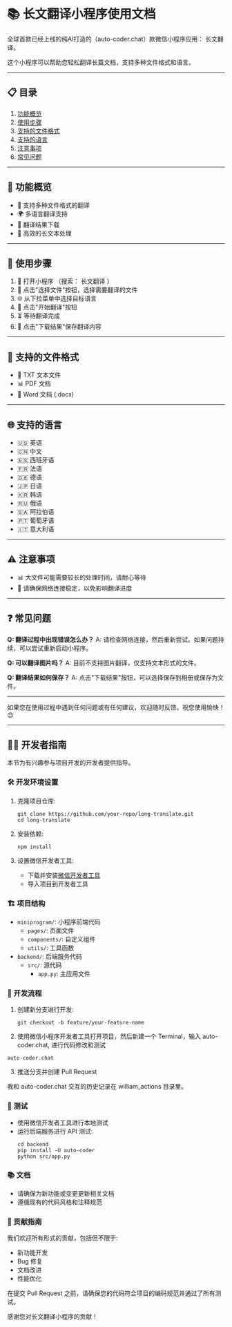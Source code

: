 
# 📚 长文翻译小程序使用文档

全球首款已经上线的纯AI打造的（auto-coder.chat）款微信小程序应用： 长文翻译。

这个小程序可以帮助您轻松翻译长篇文档，支持多种文件格式和语言。

---

## 📋 目录

1. [功能概览](#功能概览)
2. [使用步骤](#使用步骤)
3. [支持的文件格式](#支持的文件格式)
4. [支持的语言](#支持的语言)
5. [注意事项](#注意事项)
6. [常见问题](#常见问题)

---

## 🌟 功能概览

- 📄 支持多种文件格式的翻译
- 🌍 多语言翻译支持
- 💾 翻译结果下载
- 🚀 高效的长文本处理

---

## 🔧 使用步骤

1. 📲 打开小程序 （搜索： 长文翻译 ）
2. 📁 点击"选择文件"按钮，选择需要翻译的文件
3. 🌐 从下拉菜单中选择目标语言
4. 🚀 点击"开始翻译"按钮
5. ⏳ 等待翻译完成
6. 💾 点击"下载结果"保存翻译内容

---

## 📑 支持的文件格式

- 📄 TXT 文本文件
- 📊 PDF 文档
- 📝 Word 文档 (.docx)

---

## 🌐 支持的语言

- 🇺🇸 英语
- 🇨🇳 中文
- 🇪🇸 西班牙语
- 🇫🇷 法语
- 🇩🇪 德语
- 🇯🇵 日语
- 🇰🇷 韩语
- 🇷🇺 俄语
- 🇸🇦 阿拉伯语
- 🇵🇹 葡萄牙语
- 🇮🇹 意大利语

---

## ⚠️ 注意事项

- 📊 大文件可能需要较长的处理时间，请耐心等待
- 📶 请确保网络连接稳定，以免影响翻译进度

---

## ❓ 常见问题

**Q: 翻译过程中出现错误怎么办？**
A: 请检查网络连接，然后重新尝试。如果问题持续，可以尝试重新启动小程序。

**Q: 可以翻译图片吗？**
A: 目前不支持图片翻译，仅支持文本形式的文件。

**Q: 翻译结果如何保存？**
A: 点击"下载结果"按钮，可以选择保存到相册或保存为文件。

---
如果您在使用过程中遇到任何问题或有任何建议，欢迎随时反馈。祝您使用愉快！ 😊

---

## 👨‍💻 开发者指南

本节为有兴趣参与项目开发的开发者提供指导。

### 🛠 开发环境设置

1. 克隆项目仓库:
   ```
   git clone https://github.com/your-repo/long-translate.git
   cd long-translate
   ```

2. 安装依赖:
   ```
   npm install
   ```

3. 设置微信开发者工具:
   - 下载并安装[微信开发者工具](https://developers.weixin.qq.com/miniprogram/dev/devtools/download.html)
   - 导入项目到开发者工具

### 🏗 项目结构

- `miniprogram/`: 小程序前端代码
  - `pages/`: 页面文件
  - `components/`: 自定义组件
  - `utils/`: 工具函数
- `backend/`: 后端服务代码
  - `src/`: 源代码
    - `app.py`: 主应用文件

### 🔧 开发流程

1. 创建新分支进行开发:
   ```
   git checkout -b feature/your-feature-name
   ```

2. 使用微信小程序开发者工具打开项目，然后新建一个 Terminal，输入 auto-coder.chat, 进行代码修改和测试
  ```
  auto-coder.chat
  ```

3. 推送分支并创建 Pull Request

我和 auto-coder.chat 交互的历史记录在 william_actions 目录里。

### 🧪 测试

- 使用微信开发者工具进行本地测试
- 运行后端服务进行 API 测试:
  ```
  cd backend
  pip install -U auto-coder
  python src/app.py
  ```

### 📚 文档

- 请确保为新功能或变更更新相关文档
- 遵循现有的代码风格和注释规范

### 🤝 贡献指南

我们欢迎所有形式的贡献，包括但不限于:

- 新功能开发
- Bug 修复
- 文档改进
- 性能优化

在提交 Pull Request 之前，请确保您的代码符合项目的编码规范并通过了所有测试。

感谢您对长文翻译小程序的贡献！

